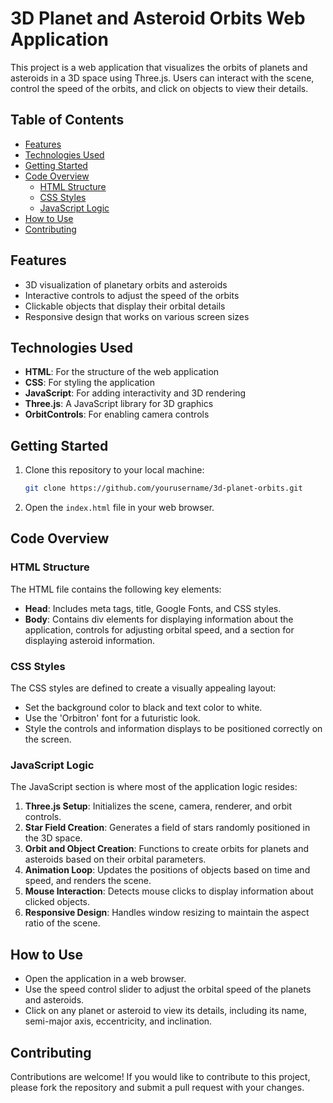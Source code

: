 # 3D Planet and Asteroid Orbits Web Application

This project is a web application that visualizes the orbits of planets and asteroids in a 3D space using Three.js. Users can interact with the scene, control the speed of the orbits, and click on objects to view their details.

## Table of Contents

- [Features](#features)
- [Technologies Used](#technologies-used)
- [Getting Started](#getting-started)
- [Code Overview](#code-overview)
  - [HTML Structure](#html-structure)
  - [CSS Styles](#css-styles)
  - [JavaScript Logic](#javascript-logic)
- [How to Use](#how-to-use)
- [Contributing](#contributing)

## Features

- 3D visualization of planetary orbits and asteroids
- Interactive controls to adjust the speed of the orbits
- Clickable objects that display their orbital details
- Responsive design that works on various screen sizes

## Technologies Used

- **HTML**: For the structure of the web application
- **CSS**: For styling the application
- **JavaScript**: For adding interactivity and 3D rendering
- **Three.js**: A JavaScript library for 3D graphics
- **OrbitControls**: For enabling camera controls

## Getting Started

1. Clone this repository to your local machine:
   ```bash
   git clone https://github.com/yourusername/3d-planet-orbits.git
   ```
2. Open the `index.html` file in your web browser.

## Code Overview

### HTML Structure

The HTML file contains the following key elements:

- **Head**: Includes meta tags, title, Google Fonts, and CSS styles.
- **Body**: Contains div elements for displaying information about the application, controls for adjusting orbital speed, and a section for displaying asteroid information.

### CSS Styles

The CSS styles are defined to create a visually appealing layout:

- Set the background color to black and text color to white.
- Use the 'Orbitron' font for a futuristic look.
- Style the controls and information displays to be positioned correctly on the screen.

### JavaScript Logic

The JavaScript section is where most of the application logic resides:

1. **Three.js Setup**: Initializes the scene, camera, renderer, and orbit controls.
2. **Star Field Creation**: Generates a field of stars randomly positioned in the 3D space.
3. **Orbit and Object Creation**: Functions to create orbits for planets and asteroids based on their orbital parameters.
4. **Animation Loop**: Updates the positions of objects based on time and speed, and renders the scene.
5. **Mouse Interaction**: Detects mouse clicks to display information about clicked objects.
6. **Responsive Design**: Handles window resizing to maintain the aspect ratio of the scene.

## How to Use

- Open the application in a web browser.
- Use the speed control slider to adjust the orbital speed of the planets and asteroids.
- Click on any planet or asteroid to view its details, including its name, semi-major axis, eccentricity, and inclination.

## Contributing

Contributions are welcome! If you would like to contribute to this project, please fork the repository and submit a pull request with your changes.

